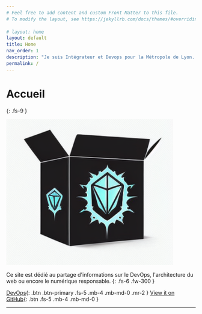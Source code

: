 ```yaml
---
# Feel free to add content and custom Front Matter to this file.
# To modify the layout, see https://jekyllrb.com/docs/themes/#overriding-theme-defaults

# layout: home
layout: default
title: Home
nav_order: 1
description: "Je suis Intégrateur et Devops pour la Métropole de Lyon. Je partage ici les informations qui me sont utile au quotidien."
permalink: /
---
```


# Accueil
{: .fs-9 }

![](./images/devops.png)

Ce site est dédié au partage d'informations sur le DevOps, l'architecture du web ou encore le numérique responsable.
{: .fs-6 .fw-300 }

[DevOps](/docs/DevOps/README.md){: .btn .btn-primary .fs-5 .mb-4 .mb-md-0 .mr-2 } [View it on GitHub](https://github.com/benoit-marechal/benoit-marechal.github.io){: .btn .fs-5 .mb-4 .mb-md-0 }


---

